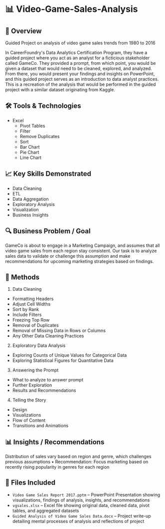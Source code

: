 # 📊 Video-Game-Sales-Analysis

## 📌 Overview
Guided Project on analysis of video game sales trends from 1980 to 2016

In CareerFoundry's Data Analytics Certification Program, they have a guided project where you act as an analyst for a ficticious stakeholder called GameCo.
They provided a prompt, from which point, you would be given a dataset that would need to be cleaned, explored, and analyzed. 
From there, you would present your findings and insights on PowerPoint, and this guided project serves as an introduction to data analyst practices.
This is a recreation of the analysis that would be performed in the guided project with a similar dataset originating from Kaggle.

## 🛠️ Tools & Technologies
- Excel
  - Pivot Tables
  - Filter
  - Remove Duplicates
  - Sort
  - Bar Chart
  - Pie Chart
  - Line Chart

## 📈 Key Skills Demonstrated
- Data Cleaning
- ETL
- Data Aggregation
- Exploratory Analysis
- Visualization
- Business Insights

## 🔍 Business Problem / Goal
GameCo is about to engage in a Marketing Campaign, and assumes that all video game sales from each region stay consistent.
Our task is to analyze sales data to validate or challenge this assumption and make recommendations for upcoming marketing strategies based on findings.

## 🔧 Methods
1.	Data Cleaning
  -	Formatting Headers
  -	Adjust Cell Widths
  -	Sort by Rank
  -	Include Filters
  -	Freezing Top Row
  -	Removal of Duplicates
  -	Removal of Missing Data in Rows or Columns
  -	Any Other Data Cleaning Practices
2.	Exploratory Data Analysis
  - Exploring Counts of Unique Values for Categorical Data
  - Exploring Statistical Figures for Quantitative Data
3.	Answering the Prompt
  - What to analyze to answer prompt
  - Further Exploration
  - Results and Recommendations
4.	Telling the Story
  - Design
  - Visualizations
  - Flow of Content
  - Transitions and Animations

## 📊 Insights / Recommendations
Distribution of sales vary based on region and genre, which challenges previous assumptions
•	Recommendation: Focus marketing based on recently rising popularity in genres for each region

## 📁 Files Included
- `Video Game Sales Report 2017.pptm` – PowerPoint Presentation showing visualizations, findings of analysis, insights, and recommendations
- `vgsales.xlsx` – Excel file showing original data, cleaned data, pivot tables, and aggregated datasets
- `Guided Analysis of Video Game Sales Data.docx` – Project write-up detailing mental processes of analysis and reflections of project

